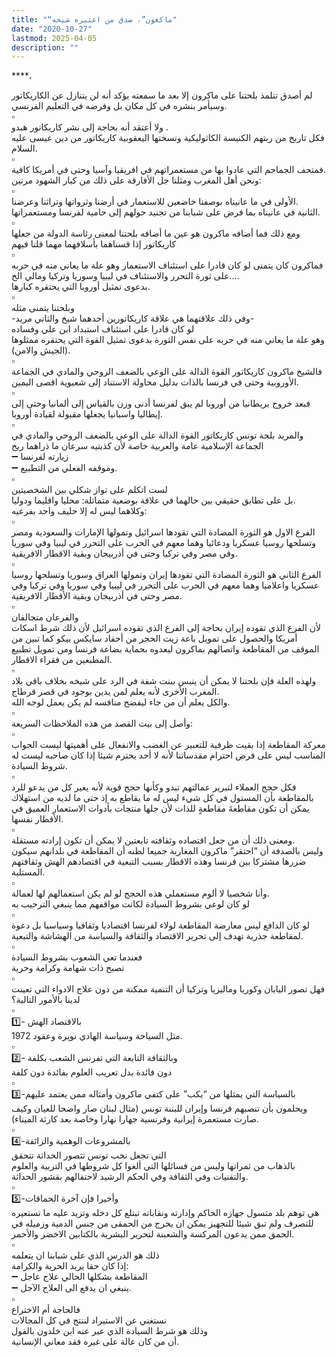 ```yaml
---
title: "“ماكغون”، صدق من اعتبره شيخه"
date: "2020-10-27"
lastmod: 2025-04-05
description: ""
---
```

****،

لم أصدق تتلمذ بلحتنا على ماكرون إلا بعد ما سمعته يؤكد أنه لن يتنازل عن الكاريكاتور وسيأمر بنشره في كل مكان بل وفرضه في التعليم الفرنسي.  
▫️  
ولا أعتقد أنه بحاجة إلى نشر كاريكاتور هبدو .  
فكل تاريخ من ربتهم الكنيسة الكاثوليكية ونسختها اليعقوبية كاريكاتور من دين عيسى عليه السلام.  
▫️  
فمتحف الجماجم التي عادوا بها من مستعمراتهم في افريقيا وآسيا وحتى في أمريكا كافية.  
ونحن أهل المغرب ومثلنا جل الأفارقة على ذلك من كبار الشهود مرتين:  
▫️  
الأولى في ما عانيناه بوصفنا خاضعين للاستعمار في أرضنا وثرواتها وتراثنا وعرضنا.  
الثانية في عانيناه بما فرض على شبابنا من تجنيد حولهم إلى حامية لفرنسا ومستعمراتها.  
▫️  
ومع ذلك فما أضافه ماكرون هو عين ما أضافه بلحتنا لمعنى رئاسة الدولة من جعلها كاريكاتور إذا قسناهما بأسلافهما مهما قلنا فيهم  
▫️  
فماكرون كان يتمنى لو كان قادرا على استئناف الاستعمار وهو علة ما يعاني منه في حربه على ثورة التحرر والاستئناف في ليبيا وسوريا وتركيا ومالي الخ….  
بدعوى تمثيل أوروبا التي يحتقره كبارها.  
▫️  
وبلحتنا يتمنى مثله  
-وفي ذلك علاقتهما هي علاقة كاريكاتورين أحدهما شيخ والثاني مريد-  
لو كان قادرا على استئناف استبداد ابن علي وفساده  
وهو علة ما يعاني منه في حربه على نفس الثورة بدعوى تمثيل القوة التي يحتقره ممثلوها (الجيش والامن).  
▫️  
فالشيخ ماكرون كاريكاتور القوة الدالة على الوعي بالضعف الروحي والمادي في الجماعة الأوروبية وحتى في فرنسا بالذات بدليل محاولة الاستناد إلى شعبوية اقصى اليمين.  
▫️  
فبعد خروج بريطانيا من أوروبا لم يبق لفرنسا أدنى وزن بالقياس إلى ألمانيا وحتى إلى إيطاليا واسبانيا يجعلها مقبولة لقيادة أوروبا.  
▫️  
والمريد بلحة تونس كاريكاتور القوة الدالة على الوعي بالضعف الروحي والمادي في الجماعة الإسلامية عامة والعربية خاصة لأن كذبتيه سرعان ما ذراهما ريح  
➖ زيارته لفرنسا  
➖ وموقفه الفعلي من التطبيع.  
▫️  
لست اتكلم على تواز شكلي بين الشخصيتين  
بل على تطابق حقيقي بين حالهما في علاقة بوضعية متماثلة: محليا واقليما ودوليا.  
وكلاهما ليس له إلا حليف واحد بفرعيه:  
▫️  
الفرع الاول هو الثورة المضادة التي تقودها اسرائيل وتمولها الإمارات والسعودية ومصر وتسلحها روسيا عسكريا ودعائيا وهما معهم في الحرب على التحرر في ليبيا وفي سوريا وفي مصر وفي تركيا وحتى في أذربيجان وبقية الاقطار الافريقية.  
▫️  
الفرع الثاني هو الثورة المضادة التي تقودها إيران وتمولها العراق وسوريا وتسلحها روسيا عسكريا واعلاميا وهما معهم في الحرب على التحرر في ليبيا وفي سوريا وفي تركيا وفي مصر وحتى في أذربيجان وبقية الأقطار الافريقية.  
▫️  
والفرعان متحالفان  
لأن الفرع الذي تقوده إيران بحاجة إلى الفرع الذي تقوده اسرائيل لأن ذلك شرط اسكات أمريكا والحصول على تمويل باعة زيت الحجر من أحفاد سايكس بيكو كما تبين من الموقف من المقاطعة واتصالهم بماكرون ليعدوه بحماية بضاعة فرنسا ومن تمويل تطبيع المطبعين من فقراء الاقطار.  
▫️  
ولهذه العلة فإن بلحتنا لا يمكن أن ينبس ببنت شفة في الرد على شيخه بخلاف باقي بلاد المغرب الأخرى لأنه يعلم لمن يدين بوجود في قصر قرطاج.  
والكل يعلم أن من جاء ليفضح منافسه لم يكن يعمل لوجه الله.  
▫️  
وأصل إلى بيت القصد من هذه الملاحظات السريعة:  
▫️  
معركة المقاطعة إذا بقيت ظرفية للتعبير عن الغضب والانفعال على أهميتها ليست الجواب المناسب ليس على فرض احترام مقدساتنا لأنه لا أحد يحترم شيئا إذا كان صاحبه ليست له شروط السيادة.  
▫️  
فكل حجج العملاء لتبرير عمالتهم تبدو وكأنها حجج قوية لأنه يعير كل من يدعو للرد بالمقاطعة بأن المستول في كل شيء ليس له ما يقاطع به إذ حتى ما لديه من استهلاك يمكن أن تكون مقاطعةَ مقاطعةٍ للذات لأن جلها منتجات بأدوات الاستعمار العميق في الأقطار نفسها.  
▫️  
ومعنى ذلك أن من جعل اقتصاده وثقافته تابعتين لا يمكن أن تكون إرادته مستقلة.  
وليس بالصدفة أن “احتقر” ماكرون المغاربة جميعا لظنه أن المقاطعة في بلدانهم سيكون ضررها مشتركا بين فرنسا وهذه الاقطار بسبب التبعية في اقتصادهم الهش وثقافتهم المستلبة.  
▫️  
وأنا شخصيا لا ألوم مستعملي هذه الحجج لو لم يكن استعمالهم لها لعمالة.  
لو كان لوعي بشروط السيادة لكانت مواقفهم مما ينبغي الترحيب به  
▫️  
لو كان الدافع ليس معارضة المقاطعة لولاء لفرنسا اقتصاديا وثقافيا وسياسيا بل دعوة لمقاطعة جذرية تهدف إلى تحرير الاقتصاد والثقافة والسياسة من الهشاشة والتبعية.  
▫️  
فعندما تعي الشعوب بشروط السيادة  
تصبح ذات شهامة وكرامة وحرية  
▫️  
فهل تصور اليابان وكوريا وماليزيا وتركيا أن التنمية ممكنة من دون علاج الادواء التي تعينت لدينا بالأمور التالية؟  
▫️  
1️⃣- بالاقتصاد الهش  
مثل السياحة وسياسة الهادي نويرة وعقود 1972.  
▫️  
2️⃣- وبالثقافة التابعة التي تفرنس الشعب بكلفة  
دون فائدة بدل تعريب العلوم بفائدة دون كلفة  
▫️  
3️⃣-بالسياسة التي يمثلها من “يكب” على كتفي ماكرون وأمثاله ممن يعتمد عليهم ويحلمون بأن تنصبهم فرنسا وإيران للبننة تونس (مثال لبنان صار واضحا للعيان وكيف صارت مستعمرة إيرانية وفرنسية جهارا نهارا وخاصة بعد كارثة الميناء).  
▫️  
4️⃣-بالمشروعات الوهمية والزائفة  
التي تجعل نخب تونس تتصور الحداثة تتحقق  
بالذهاب من ثمراتها وليس من فسائلها التي ألغوا كل شروطها في التربية والعلوم والتقنيات وفي الثقافة وفي الحكم الرشيد لاحتفالهم بقشور الحداثة.  
▫️  
5️⃣-وأخيرا فإن آخرة الحماقات  
هي توهم بلد متسول جهازه الحاكم وإدارته ونقاباته تبتلع كل دخله وتزيد عليه ما تستعيره للتصرف ولم تبق شيئا للتجهيز يمكن ان يخرج من الحمقى من جنس الدمية وزميله في الحمق ممن يدعون المركسة والشعبنة لتحرير البشرية بالكتابين الاخضر والأحمر.  
▫️  
ذلك هو الدرس الذي على شبابنا ان يتعلمه  
إذا كان حقا يريد الحرية والكرامة:  
➖ المقاطعة بشكلها الحالي علاج عاجل  
➖ ينبغي ان يدفع الى العلاج الآجل.  
▫️  
فالحاجة أم الاختراع  
نستغني عن الاستيراد لننتج في كل المجالات  
وذلك هو شرط السيادة الذي عبر عنه ابن خلدون بالقول  
أن من كان عالة على غيره فقد معاني الإنسانية.

###
